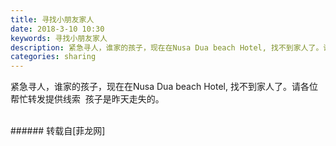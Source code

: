```yaml
---
title: 寻找小朋友家人
date: 2018-3-10 10:30
keywords: 寻找小朋友家人
description: 紧急寻人，谁家的孩子，现在在Nusa Dua beach Hotel, 找不到家人了。请各位帮忙转发提供线索  孩子是昨天走失的。
categories: sharing
---
```

<td class="t_f" id="postmessage_1179690">

紧急寻人，谁家的孩子，现在在Nusa Dua beach Hotel, 找不到家人了。请各位帮忙转发提供线索  孩子是昨天走失的。<br/>
<img alt="" border="0" class="zoom" data-cf-modified-7491f607a4100c0c978c81d6-="" file="http://www.flw.ph/data/appbyme/upload/image/201803/10/4tnZRyKEh6Rr.jpg" id="aimg_SKC28" lazyloadthumb="1" onclick="" onmouseover="" src="http://www.flw.ph/data/appbyme/upload/image/201803/10/4tnZRyKEh6Rr.jpg"/><br/>
<br/>
</td>
###### 转载自[菲龙网]